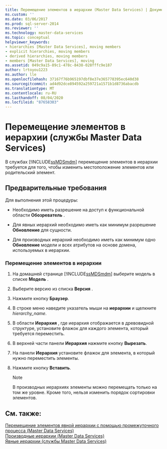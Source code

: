 ```yaml
---
title: Перемещение элементов в иерархии (Master Data Services) | Документация Майкрософт
ms.custom: ''
ms.date: 03/06/2017
ms.prod: sql-server-2014
ms.reviewer: ''
ms.technology: master-data-services
ms.topic: conceptual
helpviewer_keywords:
- hierarchies [Master Data Services], moving members
- explicit hierarchies, moving members
- derived hierarchies, moving members
- members [Master Data Services], moving
ms.assetid: 049c9a15-89c1-478c-8438-028fffc9e187
author: lrtoyou1223
ms.author: lle
ms.openlocfilehash: 37167f76b965197dbf8e37e365778395ec640d38
ms.sourcegitcommit: ad4d92dce894592a259721a1571b1d8736abacdb
ms.translationtype: MT
ms.contentlocale: ru-RU
ms.lasthandoff: 08/04/2020
ms.locfileid: "87658303"
---
```

# <a name="move-members-within-a-hierarchy-master-data-services"></a>Перемещение элементов в иерархии (службы Master Data Services)
  В службах [!INCLUDE[ssMDSmdm](../includes/ssmdsmdm-md.md)] перемещение элементов в иерархии требуется для того, чтобы изменить местоположение элементов или родительский элемент.  
  
## <a name="prerequisites"></a>Предварительные требования  
 Для выполнения этой процедуры:  
  
-   Необходимо иметь разрешение на доступ к функциональной области **Обозреватель** .  
  
-   Для явных иерархий необходимо иметь как минимум разрешение **Обновление** для сущности.  
  
-   Для производных иерархий необходимо иметь как минимум одно **Обновление** модели и всех атрибутов на основе домена, используемых в иерархии.  
  
### <a name="to-move-members-within-a-hierarchy"></a>Перемещение элементов в иерархии  
  
1.  На домашней странице [!INCLUDE[ssMDSmdm](../includes/ssmdsmdm-md.md)] выберите модель в списке **Модель** .  
  
2.  Выберите версию из списка **Версия** .  
  
3.  Нажмите кнопку **Браузер**.  
  
4.  В строке меню наведите указатель мыши на **иерархии** и щелкните *hierarchy_name*.  
  
5.  В области **Иерархия** , где иерархия отображается в древовидной структуре, установите флажок для каждого элемента, который требуется переместить.  
  
6.  В верхней части панели **Иерархия** нажмите кнопку **Вырезать**.  
  
7.  На панели **Иерархия** установите флажок для элемента, в который нужно переместить элементы.  
  
8.  Нажмите кнопку **Вставить**.  
  
    > [!NOTE]  
    >  В производных иерархиях элементы можно перемещать только на том же уровне. Кроме того, нельзя изменить порядок сортировки элементов.  
  
## <a name="see-also"></a>См. также:  
 [Перемещение элементов явной иерархии с помощью промежуточного процесса &#40;Master Data Services&#41;](add-update-and-delete-data-master-data-services.md)   
 [Производные иерархии &#40;Master Data Services&#41;](../../2014/master-data-services/derived-hierarchies-master-data-services.md)   
 [Явные иерархии (службы Master Data Services)](../../2014/master-data-services/explicit-hierarchies-master-data-services.md)  
  
  
